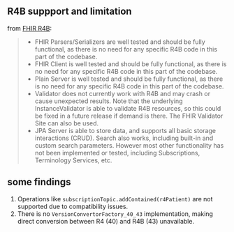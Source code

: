 ## R4B suppport and limitation
from [FHIR R4B](https://hapifhir.io/hapi-fhir/docs/getting_started/r4b.html): 
> - FHIR Parsers/Serializers are well tested and should be fully functional, as there is no need for any specific R4B code in this part of the codebase.
> - FHIR Client is well tested and should be fully functional, as there is no need for any specific R4B code in this part of the codebase.
> - Plain Server is well tested and should be fully functional, as there is no need for any specific R4B code in this part of the codebase.
> - Validator does not currently work with R4B and may crash or cause unexpected results. Note that the underlying InstanceValidator is able to validate R4B resources, so this could be fixed in a future release if demand is there. The FHIR Validator Site can also be used.
> - JPA Server is able to store data, and supports all basic storage interactions (CRUD). Search also works, including built-in and custom search parameters. However most other functionality has not been implemented or tested, including Subscriptions, Terminology Services, etc.



## some findings 

1. Operations like `subscriptionTopic.addContained(r4Patient)` are not supported due to compatibility issues.
2. There is no `VersionConvertorFactory_40_43` implementation, making direct conversion between R4 (40) and R4B (43) unavailable.

